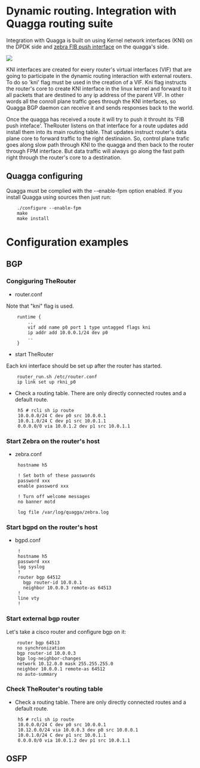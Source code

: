 # Dynamic routing. Integration with Quagga routing suite

Integration with Quagga is built on using Kernel network interfaces (KNI) on the DPDK side 
and <a href="http://www.nongnu.org/quagga/docs/docs-multi/zebra-FIB-push-interface.html">zebra FIB push interface</a> 
on the quagga's side.

<img src="http://therouter.net/images/quagga.png">

KNI interfaces are created for every router's virtual interfaces (VIF) that are going to participate in
the dynamic routing interaction with external routers. To do so 'kni' flag must be used in the creation
of a VIF. Kni flag instructs the router's core to create KNI interface in the linux kernel and forward to it
all packets that are destined to any ip address of the parent VIF. In other words all the conroll plane traffic
goes through the KNI interfaces, so Quagga BGP daemon can receive it and sends responses back to the world.

Once the quagga has received a route it will try to push it throuht its 'FIB push inteface'. TheRouter listens
on that interface for a route updates add install them into its main routing table. That updates
instruct router's data plane core to forward traffic to the right destinaion. So, control plane trafic
goes along slow path through KNI to the quagga and then back to the router through FPM interface. But data traffic
will always go along the fast path right through the router's core to a destination.

## Quagga configuring

Quagga must be complied with the --enable-fpm option enabled.
If you install Quagga using sources then just run:

		./configure --enable-fpm
		make
		make install

# Configuration examples

## BGP

### Congiguring TheRouter

 * router.conf

Note that "kni" flag is used.

		runtime {
			..
			vif add name p0 port 1 type untagged flags kni
  			ip addr add 10.0.0.1/24 dev p0
			..
		}

 * start TheRouter

Each kni interface should be set up after the router has started.
 
		router_run.sh /etc/router.conf
		ip link set up rkni_p0

 * Check a routing table. There are only directly connected routes and a default route.
 
		h5 # rcli sh ip route
		10.0.0.0/24 C dev p0 src 10.0.0.1
		10.0.1.0/24 C dev p1 src 10.0.1.1
		0.0.0.0/0 via 10.0.1.2 dev p1 src 10.0.1.1		

### Start Zebra on the router's host

 * zebra.conf

		hostname h5

		! Set both of these passwords
		password xxx
		enable password xxx
		
		! Turn off welcome messages
		no banner motd
		
		log file /var/log/quagga/zebra.log

### Start bgpd on the router's host

 * bgpd.conf

		!
		hostname h5
		password xxx
		log syslog
		!
		router bgp 64512
		  bgp router-id 10.0.0.1
		  neighbor 10.0.0.3 remote-as 64513
		!
		line vty
		!
		
### Start external bgp router
	
Let's take a cisco router and configure bgp on it:

		router bgp 64513
 		no synchronization
 		bgp router-id 10.0.0.3
 		bgp log-neighbor-changes
 		network 10.12.0.0 mask 255.255.255.0
 		neighbor 10.0.0.1 remote-as 64512
 		no auto-summary

### Check TheRouter's routing table

 * Check a routing table. There are only directly connected routes and a default route.
 
		h5 # rcli sh ip route
		10.0.0.0/24 C dev p0 src 10.0.0.1
		10.12.0.0/24 via 10.0.0.3 dev p0 src 10.0.0.1
		10.0.1.0/24 C dev p1 src 10.0.1.1
		0.0.0.0/0 via 10.0.1.2 dev p1 src 10.0.1.1	
		
## OSFP

